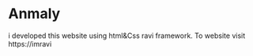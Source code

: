 # Anmaly
i developed this  website using html&amp;Css ravi framework. To website visit https://imravi
